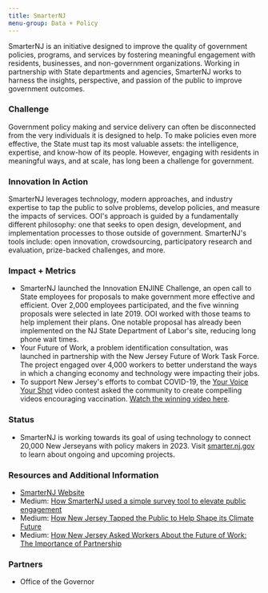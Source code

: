 ```yaml
---
title: SmarterNJ
menu-group: Data + Policy
---
```


SmarterNJ is an initiative designed to improve the quality of government policies, programs, and services by fostering meaningful engagement with residents, businesses, and non-government organizations. Working in partnership with State departments and agencies, SmarterNJ works to harness the insights, perspective, and passion of the public to improve government outcomes.

### Challenge

Government policy making and service delivery can often be disconnected from the very individuals it is designed to help. To make policies even more effective, the State must tap its most valuable assets: the intelligence, expertise, and know-how of its people. However, engaging with residents in meaningful ways, and at scale, has long been a challenge for government.

### Innovation In Action

SmarterNJ leverages technology, modern approaches, and industry expertise to tap the public to solve problems, develop policies, and measure the impacts of services. OOI's approach is guided by a fundamentally different philosophy: one that seeks to open design, development, and implementation processes to those outside of government. SmarterNJ's tools include: open innovation, crowdsourcing, participatory research and evaluation, prize-backed challenges, and more.

### Impact + Metrics

-   SmarterNJ launched the Innovation ENJINE Challenge, an open call to State employees for proposals to make government more effective and efficient. Over 2,000 employees participated, and the five winning proposals were selected in late 2019. OOI worked with those teams to help implement their plans. One notable proposal has already been implemented on the NJ State Department of Labor's site, reducing long phone wait times.
-   Your Future of Work, a problem identification consultation, was launched in partnership with the New Jersey Future of Work Task Force. The project engaged over 4,000 workers to better understand the ways in which a changing economy and technology were impacting their jobs.
-   To support New Jersey's efforts to combat COVID-19, the [Your Voice Your Shot](https://covid19.nj.gov/forms/yourvoice) video contest asked the community to create compelling videos encouraging vaccination. [Watch the winning video here](https://covid19.nj.gov/forms/yourvoice).

### Status

-   SmarterNJ is working towards its goal of using technology to connect 20,000 New Jerseyans with policy makers in 2023. Visit [smarter.nj.gov](http://smarter.nj.gov) to learn about ongoing and upcoming projects.

### Resources and Additional Information

-   [SmarterNJ Website](https://smarter.nj.gov/)
-   Medium: [How SmarterNJ used a simple survey tool to elevate public engagement](https://medium.com/njinnovation/how-we-used-a-simple-survey-tool-to-elevate-public-engagement-82684a8cc27b)
-   Medium: [How New Jersey Tapped the Public to Help Shape its Climate Future](https://medium.com/njinnovation/how-new-jersey-tapped-on-the-public-to-help-shape-its-climate-future-7439f0d0bfd9)
-   Medium: [How New Jersey Asked Workers About the Future of Work: The Importance of Partnership](https://medium.com/njinnovation/how-new-jersey-asked-workers-about-the-future-of-work-the-importance-of-partnership-dc9c71ce34c1)

### Partners

-   Office of the Governor